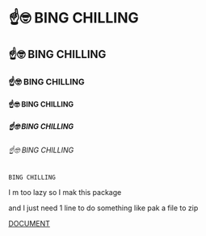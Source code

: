 # ☝️🤓 BING CHILLING
## ☝️🤓 BING CHILLING
### ☝️🤓 BING CHILLING
#### ☝️🤓 BING CHILLING
##### ☝️🤓 BING CHILLING
###### ☝️🤓 BING CHILLING
```
BING CHILLING
```
I m too lazy so I mak this package

and I just need 1 line to do something like pak a file to zip

[DOCUMENT](https://chiangkaishek327.github.io/documents/tools/)
